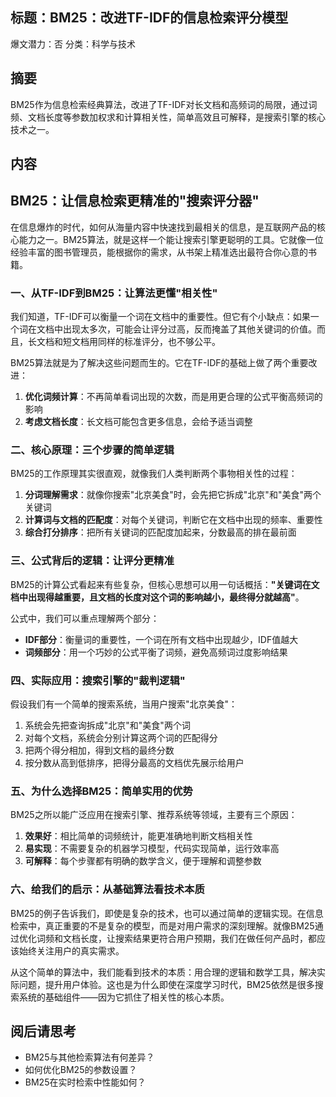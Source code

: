 ## 标题：BM25：改进TF-IDF的信息检索评分模型
爆文潜力：否
分类：科学与技术

## 摘要
BM25作为信息检索经典算法，改进了TF-IDF对长文档和高频词的局限，通过词频、文档长度等参数加权求和计算相关性，简单高效且可解释，是搜索引擎的核心技术之一。

## 内容
## BM25：让信息检索更精准的"搜索评分器"

在信息爆炸的时代，如何从海量内容中快速找到最相关的信息，是互联网产品的核心能力之一。BM25算法，就是这样一个能让搜索引擎更聪明的工具。它就像一位经验丰富的图书管理员，能根据你的需求，从书架上精准选出最符合你心意的书籍。

### 一、从TF-IDF到BM25：让算法更懂"相关性"

我们知道，TF-IDF可以衡量一个词在文档中的重要性。但它有个小缺点：如果一个词在文档中出现太多次，可能会让评分过高，反而掩盖了其他关键词的价值。而且，长文档和短文档用同样的标准评分，也不够公平。

BM25算法就是为了解决这些问题而生的。它在TF-IDF的基础上做了两个重要改进：
1. **优化词频计算**：不再简单看词出现的次数，而是用更合理的公式平衡高频词的影响
2. **考虑文档长度**：长文档可能包含更多信息，会给予适当调整

### 二、核心原理：三个步骤的简单逻辑

BM25的工作原理其实很直观，就像我们人类判断两个事物相关性的过程：

1. **分词理解需求**：就像你搜索"北京美食"时，会先把它拆成"北京"和"美食"两个关键词
2. **计算词与文档的匹配度**：对每个关键词，判断它在文档中出现的频率、重要性
3. **综合打分排序**：把所有关键词的匹配度加起来，分数最高的排在最前面

### 三、公式背后的逻辑：让评分更精准

BM25的计算公式看起来有些复杂，但核心思想可以用一句话概括：**"关键词在文档中出现得越重要，且文档的长度对这个词的影响越小，最终得分就越高"**。

公式中，我们可以重点理解两个部分：
- **IDF部分**：衡量词的重要性，一个词在所有文档中出现越少，IDF值越大
- **词频部分**：用一个巧妙的公式平衡了词频，避免高频词过度影响结果

### 四、实际应用：搜索引擎的"裁判逻辑"

假设我们有一个简单的搜索系统，当用户搜索"北京美食"：
1. 系统会先把查询拆成"北京"和"美食"两个词
2. 对每个文档，系统会分别计算这两个词的匹配得分
3. 把两个得分相加，得到文档的最终分数
4. 按分数从高到低排序，把得分最高的文档优先展示给用户

### 五、为什么选择BM25：简单实用的优势

BM25之所以能广泛应用在搜索引擎、推荐系统等领域，主要有三个原因：
1. **效果好**：相比简单的词频统计，能更准确地判断文档相关性
2. **易实现**：不需要复杂的机器学习模型，代码实现简单，运行效率高
3. **可解释**：每个步骤都有明确的数学含义，便于理解和调整参数

### 六、给我们的启示：从基础算法看技术本质

BM25的例子告诉我们，即使是复杂的技术，也可以通过简单的逻辑实现。在信息检索中，真正重要的不是复杂的模型，而是对用户需求的深刻理解。就像BM25通过优化词频和文档长度，让搜索结果更符合用户预期，我们在做任何产品时，都应该始终关注用户的真实需求。

从这个简单的算法中，我们能看到技术的本质：用合理的逻辑和数学工具，解决实际问题，提升用户体验。这也是为什么即使在深度学习时代，BM25依然是很多搜索系统的基础组件——因为它抓住了相关性的核心本质。

## 阅后请思考
- BM25与其他检索算法有何差异？
- 如何优化BM25的参数设置？
- BM25在实时检索中性能如何？